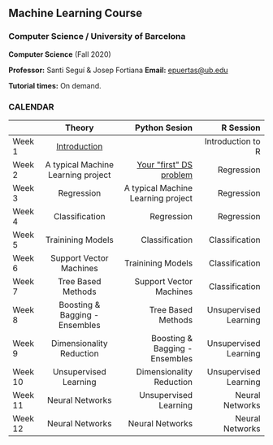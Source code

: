 ## Machine Learning Course
### Computer Science / University of Barcelona
**Computer Science** (Fall 2020)

**Professor:** Santi Seguí & Josep Fortiana
**Email:** epuertas@ub.edu

**Tutorial times:** On demand.



### CALENDAR

|               | Theory                                | Python Sesion                       | R Session             |
| ------------- |:-------------:                        | -----:                              | -----:                |
|Week 1         | [Introduction](slides/ML1.pdf)        |                                     | Introduction to R     | 
|Week 2         | A typical Machine Learning project    |[Your "first" DS problem](pages/your_first_ds_problem.md)             | Regression            | 
|Week 3         | Regression                            | A typical Machine Learning project  | Regression            | 
|Week 4         | Classification                        | Regression                          | Regression            | 
|Week 5         | Trainining Models                     | Classification                      | Classification        | 
|Week 6         | Support Vector Machines               | Trainining Models                   | Classification        | 
|Week 7         | Tree Based Methods                    | Support Vector Machines             | Classification        | 
|Week 8         | Boosting & Bagging - Ensembles        | Tree Based Methods                  | Unsupervised Learning | 
|Week 9         | Dimensionality Reduction              | Boosting & Bagging - Ensembles      | Unsupervised Learning | 
|Week 10        | Unsupervised Learning                 | Dimensionality Reduction            | Unsupervised Learning | 
|Week 11        | Neural Networks                       | Unsupervised Learning               | Neural Networks       | 
|Week 12        | Neural Networks                       | Neural Networks                     | Neural Networks       | 
 
